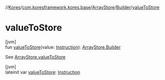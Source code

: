 //[Kores](../../../../index.md)/[com.koresframework.kores.base](../../index.md)/[ArrayStore](../index.md)/[Builder](index.md)/[valueToStore](value-to-store.md)

# valueToStore

[jvm]\
fun [valueToStore](value-to-store.md)(value: [Instruction](../../../com.koresframework.kores/-instruction/index.md)): [ArrayStore.Builder](index.md)

See [ArrayStore.valueToStore](../value-to-store.md)

[jvm]\
lateinit var [valueToStore](value-to-store.md): [Instruction](../../../com.koresframework.kores/-instruction/index.md)
